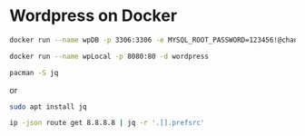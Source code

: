 # Wordpress on Docker
```bash
docker run --name wpDB -p 3306:3306 -e MYSQL_ROOT_PASSWORD=123456!@change -d mysql:latest
```
```bash
docker run --name wpLocal -p 8080:80 -d wordpress
```
```bash
pacman -S jq
```
or
```bash
sudo apt install jq
```
```bash
ip -json route get 8.8.8.8 | jq -r '.[].prefsrc'
```
